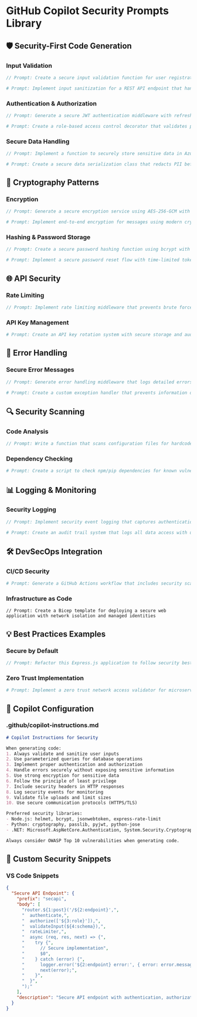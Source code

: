 # GitHub Copilot Security Prompts Library

## 🛡️ Security-First Code Generation

### Input Validation

```javascript
// Prompt: Create a secure input validation function for user registration that prevents SQL injection and XSS
```

```python
# Prompt: Implement input sanitization for a REST API endpoint that handles file uploads with security checks
```

### Authentication & Authorization

```javascript
// Prompt: Generate a secure JWT authentication middleware with refresh token support and proper error handling
```

```python
# Prompt: Create a role-based access control decorator that validates permissions against Azure AD groups
```

### Secure Data Handling

```javascript
// Prompt: Implement a function to securely store sensitive data in Azure Key Vault with encryption
```

```python
# Prompt: Create a secure data serialization class that redacts PII before logging
```

## 🔐 Cryptography Patterns

### Encryption

```javascript
// Prompt: Generate a secure encryption service using AES-256-GCM with proper key management
```

```python
# Prompt: Implement end-to-end encryption for messages using modern cryptographic standards
```

### Hashing & Password Storage

```javascript
// Prompt: Create a secure password hashing function using bcrypt with appropriate salt rounds
```

```python
# Prompt: Implement a secure password reset flow with time-limited tokens
```

## 🌐 API Security

### Rate Limiting

```javascript
// Prompt: Implement rate limiting middleware that prevents brute force attacks with Redis backend
```

### API Key Management

```python
# Prompt: Create an API key rotation system with secure storage and audit logging
```

## 🚨 Error Handling

### Secure Error Messages

```javascript
// Prompt: Generate error handling middleware that logs detailed errors internally but returns safe messages to clients
```

```python
# Prompt: Create a custom exception handler that prevents information disclosure in production
```

## 🔍 Security Scanning

### Code Analysis

```javascript
// Prompt: Write a function that scans configuration files for hardcoded secrets using regex patterns
```

### Dependency Checking

```python
# Prompt: Create a script to check npm/pip dependencies for known vulnerabilities and suggest updates
```

## 📊 Logging & Monitoring

### Security Logging

```javascript
// Prompt: Implement security event logging that captures authentication attempts and suspicious activities
```

```python
# Prompt: Create an audit trail system that logs all data access with user context and timestamps
```

## 🛠️ DevSecOps Integration

### CI/CD Security

```yaml
# Prompt: Generate a GitHub Actions workflow that includes security scanning, secret detection, and compliance checks
```

### Infrastructure as Code

```bicep
// Prompt: Create a Bicep template for deploying a secure web application with network isolation and managed identities
```

## 💡 Best Practices Examples

### Secure by Default

```javascript
// Prompt: Refactor this Express.js application to follow security best practices including helmet, CORS, and CSP
```

### Zero Trust Implementation

```python
# Prompt: Implement a zero trust network access validator for microservices communication
```

## 🎯 Copilot Configuration

### .github/copilot-instructions.md

```markdown
# Copilot Instructions for Security

When generating code:
1. Always validate and sanitize user inputs
2. Use parameterized queries for database operations
3. Implement proper authentication and authorization
4. Handle errors securely without exposing sensitive information
5. Use strong encryption for sensitive data
6. Follow the principle of least privilege
7. Include security headers in HTTP responses
8. Log security events for monitoring
9. Validate file uploads and limit sizes
10. Use secure communication protocols (HTTPS/TLS)

Preferred security libraries:
- Node.js: helmet, bcrypt, jsonwebtoken, express-rate-limit
- Python: cryptography, passlib, pyjwt, python-jose
- .NET: Microsoft.AspNetCore.Authentication, System.Security.Cryptography

Always consider OWASP Top 10 vulnerabilities when generating code.
```

## 📝 Custom Security Snippets

### VS Code Snippets

```json
{
  "Secure API Endpoint": {
    "prefix": "secapi",
    "body": [
      "router.${1:post}('/${2:endpoint}',",
      "  authenticate,",
      "  authorize(['${3:role}']),",
      "  validateInput(${4:schema}),",
      "  rateLimiter,",
      "  async (req, res, next) => {",
      "    try {",
      "      // Secure implementation",
      "      $0",
      "    } catch (error) {",
      "      logger.error('${2:endpoint} error:', { error: error.message, user: req.user.id });",
      "      next(error);",
      "    }",
      "  }",
      ");"
    ],
    "description": "Secure API endpoint with authentication, authorization, and validation"
  }
}
``` 